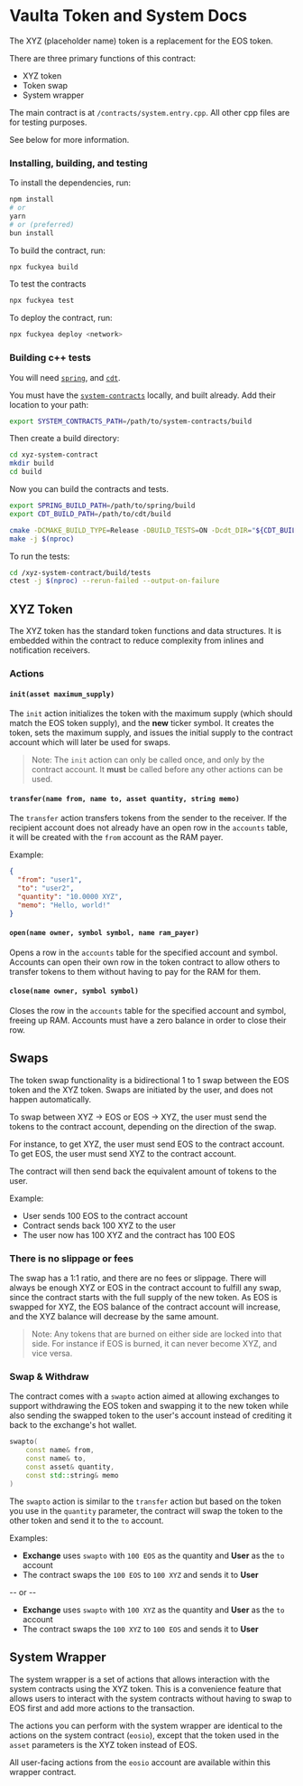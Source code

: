 # Vaulta Token and System Docs

The XYZ (placeholder name) token is a replacement for the EOS token.

There are three primary functions of this contract:

- XYZ token
- Token swap
- System wrapper

The main contract is at `/contracts/system.entry.cpp`. 
All other cpp files are for testing purposes. 

See below for more information.

### Installing, building, and testing

To install the dependencies, run:

```bash
npm install
# or 
yarn
# or (preferred)
bun install
```

To build the contract, run:

```bash
npx fuckyea build
```

To test the contracts
    
```bash
npx fuckyea test
```

To deploy the contract, run:

```bash
npx fuckyea deploy <network>
```

### Building c++ tests

You will need [`spring`](https://github.com/AntelopeIO/spring), and [`cdt`](https://github.com/AntelopeIO/cdt).

You must have the [`system-contracts`](https://github.com/VaultaFoundation/system-contracts) locally, and built already.
Add their location to your path: 

```bash
export SYSTEM_CONTRACTS_PATH=/path/to/system-contracts/build
```

Then create a build directory:

```bash
cd xyz-system-contract
mkdir build
cd build
```

Now you can build the contracts and tests.

```bash
export SPRING_BUILD_PATH=/path/to/spring/build
export CDT_BUILD_PATH=/path/to/cdt/build

cmake -DCMAKE_BUILD_TYPE=Release -DBUILD_TESTS=ON -Dcdt_DIR="${CDT_BUILD_PATH}/lib/cmake/cdt" -Dspring_DIR="${SPRING_BUILD_PATH}/lib/cmake/spring" ..
make -j $(nproc)
```

To run the tests: 
```bash
cd /xyz-system-contract/build/tests
ctest -j $(nproc) --rerun-failed --output-on-failure
```

## XYZ Token

The XYZ token has the standard token functions and data structures.
It is embedded within the contract to reduce complexity from inlines and notification receivers.

### Actions

#### `init(asset maximum_supply)`

The `init` action initializes the token with the maximum supply (which should match the EOS token supply),
and the **new** ticker symbol. It creates the token, sets the maximum supply, and issues the initial supply to the contract account
which will later be used for swaps.

> Note: The `init` action can only be called once, and only by the contract account.
> It **must** be called before any other actions can be used.

#### `transfer(name from, name to, asset quantity, string memo)`

The `transfer` action transfers tokens from the sender to the receiver.
If the recipient account does not already have an open row in the `accounts` table, it will be created
with the `from` account as the RAM payer.

Example:
```json
{
  "from": "user1",
  "to": "user2",
  "quantity": "10.0000 XYZ",
  "memo": "Hello, world!"
}
```

#### `open(name owner, symbol symbol, name ram_payer)`

Opens a row in the `accounts` table for the specified account and symbol.
Accounts can open their own row in the token contract to allow others to transfer tokens to them
without having to pay for the RAM for them.

#### `close(name owner, symbol symbol)`

Closes the row in the `accounts` table for the specified account and symbol, freeing up RAM.
Accounts must have a zero balance in order to close their row.

## Swaps

The token swap functionality is a bidirectional 1 to 1 swap between the EOS token and the XYZ token.
Swaps are initiated by the user, and does not happen automatically.

To swap between XYZ -> EOS or EOS -> XYZ, the user must send the tokens to the contract account,
depending on the direction of the swap.

For instance, to get XYZ, the user must send EOS to the contract account.
To get EOS, the user must send XYZ to the contract account.

The contract will then send back the equivalent amount of tokens to the user.

Example:

- User sends 100 EOS to the contract account
- Contract sends back 100 XYZ to the user
- The user now has 100 XYZ and the contract has 100 EOS

### There is no slippage or fees

The swap has a 1:1 ratio, and there are no fees or slippage.
There will always be enough XYZ or EOS in the contract account to fulfill any swap, since the
contract starts with the full supply of the new token. As EOS is swapped for XYZ, the EOS balance of the contract account
will increase, and the XYZ balance will decrease by the same amount.

> Note: Any tokens that are burned on either side are locked into that side. For instance
> if EOS is burned, it can never become XYZ, and vice versa.

### Swap & Withdraw

The contract comes with a `swapto` action aimed at allowing exchanges to support withdrawing the EOS token and 
swapping it to the new token while also sending the swapped token to the user's account instead of crediting it back 
to the exchange's hot wallet. 

```cpp
swapto(
    const name& from, 
    const name& to, 
    const asset& quantity, 
    const std::string& memo
)
```

The `swapto` action is similar to the `transfer` action but based on the token you use in the `quantity` parameter,
the contract will swap the token to the other token and send it to the `to` account.

Examples:
- **Exchange** uses `swapto` with `100 EOS` as the quantity and **User** as the `to` account
- The contract swaps the `100 EOS` to `100 XYZ` and sends it to **User**

-- or --

- **Exchange** uses `swapto` with `100 XYZ` as the quantity and **User** as the `to` account
- The contract swaps the `100 XYZ` to `100 EOS` and sends it to **User**

## System Wrapper

The system wrapper is a set of actions that allows interaction with the system contracts using
the XYZ token. This is a convenience feature that allows users to interact with the system contracts
without having to swap to EOS first and add more actions to the transaction.

The actions you can perform with the system wrapper are identical to the actions on the system
contract (`eosio`), except that the token used in the `asset` parameters is the XYZ token instead of EOS.

All user-facing actions from the `eosio` account are available within this wrapper contract.


